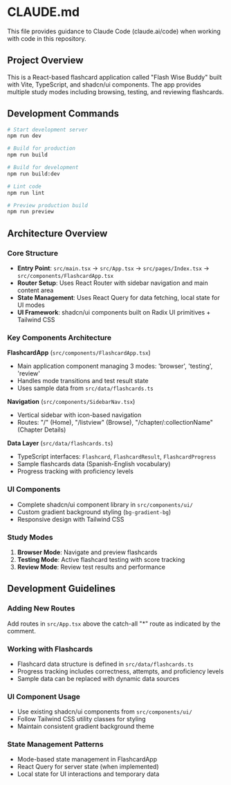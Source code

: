 # CLAUDE.md

This file provides guidance to Claude Code (claude.ai/code) when working with code in this repository.

## Project Overview

This is a React-based flashcard application called "Flash Wise Buddy" built with Vite, TypeScript, and shadcn/ui components. The app provides multiple study modes including browsing, testing, and reviewing flashcards.

## Development Commands

```bash
# Start development server
npm run dev

# Build for production
npm run build

# Build for development
npm run build:dev

# Lint code
npm run lint

# Preview production build
npm run preview
```

## Architecture Overview

### Core Structure
- **Entry Point**: `src/main.tsx` → `src/App.tsx` → `src/pages/Index.tsx` → `src/components/FlashcardApp.tsx`
- **Router Setup**: Uses React Router with sidebar navigation and main content area
- **State Management**: Uses React Query for data fetching, local state for UI modes
- **UI Framework**: shadcn/ui components built on Radix UI primitives + Tailwind CSS

### Key Components Architecture

**FlashcardApp** (`src/components/FlashcardApp.tsx`)
- Main application component managing 3 modes: 'browser', 'testing', 'review'
- Handles mode transitions and test result state
- Uses sample data from `src/data/flashcards.ts`

**Navigation** (`src/components/SidebarNav.tsx`)
- Vertical sidebar with icon-based navigation
- Routes: "/" (Home), "/listview" (Browse), "/chapter/:collectionName" (Chapter Details)

**Data Layer** (`src/data/flashcards.ts`)
- TypeScript interfaces: `Flashcard`, `FlashcardResult`, `FlashcardProgress`
- Sample flashcards data (Spanish-English vocabulary)
- Progress tracking with proficiency levels

### UI Components
- Complete shadcn/ui component library in `src/components/ui/`
- Custom gradient background styling (`bg-gradient-bg`)
- Responsive design with Tailwind CSS

### Study Modes
1. **Browser Mode**: Navigate and preview flashcards
2. **Testing Mode**: Active flashcard testing with score tracking
3. **Review Mode**: Review test results and performance

## Development Guidelines

### Adding New Routes
Add routes in `src/App.tsx` above the catch-all "*" route as indicated by the comment.

### Working with Flashcards
- Flashcard data structure is defined in `src/data/flashcards.ts`
- Progress tracking includes correctness, attempts, and proficiency levels
- Sample data can be replaced with dynamic data sources

### UI Component Usage
- Use existing shadcn/ui components from `src/components/ui/`
- Follow Tailwind CSS utility classes for styling
- Maintain consistent gradient background theme

### State Management Patterns
- Mode-based state management in FlashcardApp
- React Query for server state (when implemented)
- Local state for UI interactions and temporary data